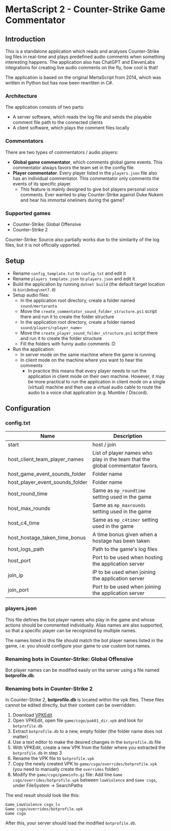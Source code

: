 # MertaScript 2 - Counter-Strike Game Commentator

## Introduction

This is a standalone application which reads and analyses Counter-Strike log files in real-time and plays predefined audio comments when something
interesting happens. The application also has ChatGPT and ElevenLabs integrations for creating live audio comments on the fly, how cool is that!

The application is based on the original MertaScript from 2014, which was written in Python but has now been
rewritten in C#.

### Architecture

The application consists of two parts:

- A server software, which reads the log file and sends the playable comment file path to the connected clients
- A client software, which plays the comment files locally

### Commentators

There are two types of commentators / audio players:

- **Global game commentator**, which comments global game events. This commentator always favors the team set in the config file.
- **Player commentator**. Every player listed in the `players.json` file also has an individual commentator. This commentator only comments the events of its specific player.
  - This feature is mainly designed to give bot players personal voice comments. Ever wanted to play Counter-Strike against Duke Nukem and hear his immortal oneliners during the game?

### Supported games

- Counter-Strike: Global Offensive
- Counter-Strike 2

Counter-Strike: Source also partially works due to the similarity of the log files, but it is not officially upported.

## Setup

- Rename `config_template.txt` to `config.txt` and edit it
- Rename `players_template.json` to `players.json` and edit it
- Build the application by running `dotnet build` (the default target location is `bin\Debug\net7.0`)
- Setup audio files:
    - In the application root directory, create a folder named `sound/mertaranta`
    - Move the `create_commentator_sound_folder_structure.ps1` script there and run it to create the folder
      structure
    - In the application root directory, create a folder named `sound/players/<player_name>`
    - Move the `create_player_sound_folder_structure.ps1` script there and run it to create the folder
      structure
    - Fill the folders with funny audio comments :D
- Run the application:
    - In server mode on the same machine where the game is running
    - In client mode on the machine where you want to hear the comments
        - In practice this means that every player needs to run the application in client mode on their own machine.
          However, it may be more practical to run the application in client mode on a single (virtual) machine and then
          use a virtual audio cable to route the audio to a voice chat application (e.g. Mumble / Discord).

## Configuration

### config.txt

| Name                            | Description                                                                   |
|---------------------------------|-------------------------------------------------------------------------------|
| start                           | host / join                                                                   |
| host_client_team_player_names   | List of player names who play in the team that the global commentator favors. |
| host_game_event_sounds_folder   | Folder name                                                                   |
| host_player_event_sounds_folder | Folder name                                                                   |
| host_round_time                 | Same as `mp_roundtime` setting used in the game                               |
| host_max_rounds                 | Same as `mp_maxrounds` setting used in the game                               |
| host_c4_time                    | Same as `mp_c4timer` setting used in the game                                 |
| host_hostage_taken_time_bonus   | A time bonus given when a hostage has been taken                              |
| host_logs_path                  | Path to the game's log files                                                  |
| host_port                       | Port to be used when hosting the application server                           |
| join_ip                         | IP to be used when joining the application server                             |
| join_port                       | Port to be used when joining the application server                           |

### players.json

This file defines the bot player names who play in the game and whose actions should be commented individually. Alias names are also supported, so that a specific player can be recognized by multiple names.

The names listed in this file should match the bot player names listed in the game, i.e. you should configure your game to use custom bot names.

### Renaming bots in Counter-Strike: Global Offensive

Bot player names can be modified easily on the server using a file named **botprofile.db**.

### Renaming bots in Counter-Strike 2

In Counter-Strike 2, **botprofile.db** is located within the vpk files. These files cannot be edited directly, but their content can be overridden:

1. Download [VPKEdit](https://developer.valvesoftware.com/wiki/VPKEdit)
2. Open VPKEdit, open file `game/csgo/pak01_dir.vpk` and look for `botprofile.db`
3. Extract `botprofile.db` to a new, empty folder (the folder name does not matter)
4. Use a text editor to make the desired changes in the `botprofile.db` file
5. With VPKEdit, create a new VPK from the folder where you extracted the `botprofile.db` in step 3
6. Rename the VPK file to `botprofile.vpk`
7. Copy the newly created VPK to `game/csgo/overrides/botprofile.vpk` (you need to manually create the `overrides` folder)
8. Modify the `game/csgo/gameinfo.gi` file: Add line `Game csgo/overrides/botprofile.vpk` between `lowViolence` and `Game csgo`, under FileSystem -> SearchPaths

The end result should look like this:

    Game_LowViolence csgo_lv
    Game csgo/overrides/botprofile.vpk
    Game csgo

After this, your server should load the modified `botprofile.db`.
